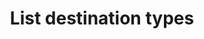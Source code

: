 ---
# -------------------------- #
#      ENDPOINT DETAILS      #
# -------------------------- #

content-type: "api-endpoint"
endpoint: "destination-types"
key: "list-destination-types"
version: "4"


# -------------------------- #
#       METHOD DETAILS       #
# -------------------------- #

title: "List destination types"
method: "get"
short-url: |
  /v{{ endpoint.version }}{{ object.endpoint-url }}
full-url: |
  {{ api.base-url }}{{ endpoint.short-url | flatify }}
short: "{{ api.core-objects.destination-types.list.short }}"
description: "{{ api.core-objects.destination-types.list.description | flatify }}"


# -------------------------- #
#           RETURNS          #
# -------------------------- #

returns: |
  If successful, the API will return a status of <code class="api success">200 OK</code> and an array of [Destination Report Card objects]({{ api.data-structures.report-cards.destination.section }}), one for each supported destination `type`.


# ------------------------------ #
#   EXAMPLE REQUEST & RESPONSES  #
# ------------------------------ #

examples:
  - type: "Request"
    language: "json"
    code: |
      curl -X {{ endpoint.method | upcase }} {{ endpoint.full-url | flatify | strip_newlines }}
           -H "Authorization: Bearer <ACCESS_TOKEN>" 
           -H "Content-Type: application/json"

  - type: "Response"
    language: "json"
    code: |
      [
        {
          "type": "azure_sqldw",
          "current_step": 1,
          "steps": [
            {
              "type": "form",
              "properties": [
                {
                  "name": "host",
                  "is_required": true,
                  "provided": false,
                  "is_credential": false,
                  "system_provided": false,
                  "json_schema": {
                    "anyOf": [
                      {
                        "type": "string",
                        "format": "ipv4"
                      },
                      {
                        "type": "string",
                        "format": "ipv6"
                      },
                      {
                        "type": "string",
                        "format": "hostname"
                      }
                    ]
                  }
                },
                {
                  "name": "port",
                  "is_required": true,
                  "provided": false,
                  "is_credential": false,
                  "system_provided": false,
                  "json_schema": {
                    "type": "string",
                    "pattern": "^\\d+$"
                  }
                },
                {
                  "name": "username",
                  "is_required": true,
                  "provided": false,
                  "is_credential": false,
                  "system_provided": false,
                  "json_schema": {
                    "type": "string"
                  }
                },
                {
                  "name": "password",
                  "is_required": true,
                  "provided": false,
                  "is_credential": true,
                  "system_provided": false,
                  "json_schema": {
                    "type": "string"
                  }
                },
                {
                  "name": "azure_storage_account_token",
                  "is_required": true,
                  "provided": false,
                  "is_credential": true,
                  "system_provided": false,
                  "json_schema": {
                    "type": "string"
                  }
                },
                {
                  "name": "azure_storage_sas_url",
                  "is_required": true,
                  "provided": false,
                  "is_credential": true,
                  "system_provided": false,
                  "json_schema": {
                    "type": "string"
                  }
                },
                {
                  "name": "database",
                  "is_required": true,
                  "provided": false,
                  "is_credential": false,
                  "system_provided": false,
                  "json_schema": {
                    "type": "string"
                  }
                },
                {
                  "name": "encryption_type",
                  "is_required": true,
                  "provided": false,
                  "is_credential": false,
                  "system_provided": false,
                  "json_schema": {
                    "type": "string",
                    "pattern": "^(ssh|none)$"
                  }
                },
                {
                  "name": "encryption_host",
                  "is_required": false,
                  "provided": false,
                  "is_credential": false,
                  "system_provided": false,
                  "json_schema": {
                    "anyOf": [
                      {
                        "type": "string",
                        "format": "ipv4"
                      },
                      {
                        "type": "string",
                        "format": "ipv6"
                      },
                      {
                        "type": "string",
                        "format": "hostname"
                      }
                    ]
                  }
                },
                {
                  "name": "encryption_port",
                  "is_required": false,
                  "provided": false,
                  "is_credential": false,
                  "system_provided": false,
                  "json_schema": {
                    "type": "string",
                    "pattern": "^\\d+$"
                  }
                },
                {
                  "name": "encryption_username",
                  "is_required": false,
                  "provided": false,
                  "is_credential": false,
                  "system_provided": false,
                  "json_schema": {
                    "type": "string"
                  }
                }
              ]
            },
            {
              "type": "fully_configured",
              "properties": []
            }
          ],
          "details": {
            "pricing_tier": "standard",
            "pipeline_state": "beta",
            "protocol": "azure_sqldw",
            "access": true
          }
        },
        {
          "type": "redshift",
          "current_step": 1,
          "steps": [
            {
              "type": "form",
              "properties": [
                {
                  "name": "database",
                  "is_required": true,
                  "provided": false,
                  "is_credential": false,
                  "system_provided": false,
                  "json_schema": {
                    "type": "string"
                  }
                },
                {
                  "name": "encryption_host",
                  "is_required": false,
                  "provided": false,
                  "is_credential": false,
                  "system_provided": false,
                  "json_schema": {
                    "anyOf": [
                      {
                        "type": "string",
                        "format": "ipv4"
                      },
                      {
                        "type": "string",
                        "format": "ipv6"
                      },
                      {
                        "type": "string",
                        "format": "hostname"
                      }
                    ]
                  }
                },
                {
                  "name": "encryption_port",
                  "is_required": false,
                  "provided": false,
                  "is_credential": false,
                  "system_provided": false,
                  "json_schema": {
                    "type": "string",
                    "pattern": "^\\d+$"
                  }
                },
                {
                  "name": "encryption_type",
                  "is_required": true,
                  "provided": false,
                  "is_credential": false,
                  "system_provided": false,
                  "json_schema": {
                    "type": "string",
                    "pattern": "^(ssh|none)$"
                  }
                },
                {
                  "name": "encryption_username",
                  "is_required": false,
                  "provided": false,
                  "is_credential": false,
                  "system_provided": false,
                  "json_schema": {
                    "type": "string"
                  }
                },
                {
                  "name": "host",
                  "is_required": true,
                  "provided": false,
                  "is_credential": false,
                  "system_provided": false,
                  "json_schema": {
                    "anyOf": [
                      {
                        "type": "string",
                        "format": "ipv4"
                      },
                      {
                        "type": "string",
                        "format": "ipv6"
                      },
                      {
                        "type": "string",
                        "format": "hostname"
                      }
                    ]
                  }
                },
                {
                  "name": "password",
                  "is_required": true,
                  "provided": false,
                  "is_credential": true,
                  "system_provided": false,
                  "json_schema": {
                    "type": "string"
                  }
                },
                {
                  "name": "port",
                  "is_required": true,
                  "provided": false,
                  "is_credential": false,
                  "system_provided": false,
                  "json_schema": {
                    "type": "string",
                    "pattern": "^\\d+$"
                  }
                },
                {
                  "name": "username",
                  "is_required": true,
                  "provided": false,
                  "is_credential": false,
                  "system_provided": false,
                  "json_schema": {
                    "type": "string"
                  }
                }
              ]
            },
            {
              "type": "fully_configured",
              "properties": []
            }
          ],
          "details": {
            "pricing_tier": "standard",
            "pipeline_state": "released",
            "protocol": "redshift",
            "access": true
          }
        },
        {
          "type": "postgres",
          "current_step": 1,
          "steps": [
            {
              "type": "form",
              "properties": [
                {
                  "name": "database",
                  "is_required": true,
                  "provided": false,
                  "is_credential": false,
                  "system_provided": false,
                  "json_schema": {
                    "type": "string"
                  }
                },
                {
                  "name": "encryption_host",
                  "is_required": false,
                  "provided": false,
                  "is_credential": false,
                  "system_provided": false,
                  "json_schema": {
                    "anyOf": [
                      {
                        "type": "string",
                        "format": "ipv4"
                      },
                      {
                        "type": "string",
                        "format": "ipv6"
                      },
                      {
                        "type": "string",
                        "format": "hostname"
                      }
                    ]
                  }
                },
                {
                  "name": "encryption_port",
                  "is_required": false,
                  "provided": false,
                  "is_credential": false,
                  "system_provided": false,
                  "json_schema": {
                    "type": "string",
                    "pattern": "^\\d+$"
                  }
                },
                {
                  "name": "encryption_type",
                  "is_required": true,
                  "provided": false,
                  "is_credential": false,
                  "system_provided": false,
                  "json_schema": {
                    "type": "string",
                    "pattern": "^(ssh|none)$"
                  }
                },
                {
                  "name": "encryption_username",
                  "is_required": false,
                  "provided": false,
                  "is_credential": false,
                  "system_provided": false,
                  "json_schema": {
                    "type": "string"
                  }
                },
                {
                  "name": "host",
                  "is_required": true,
                  "provided": false,
                  "is_credential": false,
                  "system_provided": false,
                  "json_schema": {
                    "anyOf": [
                      {
                        "type": "string",
                        "format": "ipv4"
                      },
                      {
                        "type": "string",
                        "format": "ipv6"
                      },
                      {
                        "type": "string",
                        "format": "hostname"
                      }
                    ]
                  }
                },
                {
                  "name": "password",
                  "is_required": true,
                  "provided": false,
                  "is_credential": true,
                  "system_provided": false,
                  "json_schema": {
                    "type": "string"
                  }
                },
                {
                  "name": "port",
                  "is_required": true,
                  "provided": false,
                  "is_credential": false,
                  "system_provided": false,
                  "json_schema": {
                    "type": "string",
                    "pattern": "^\\d+$"
                  }
                },
                {
                  "name": "ssl",
                  "is_required": true,
                  "provided": false,
                  "is_credential": false,
                  "system_provided": false,
                  "json_schema": {
                    "type": "boolean"
                  }
                },
                {
                  "name": "sslrootcert",
                  "is_required": false,
                  "provided": false,
                  "is_credential": false,
                  "system_provided": false,
                  "json_schema": {
                    "type": "string"
                  }
                },
                {
                  "name": "username",
                  "is_required": true,
                  "provided": false,
                  "is_credential": false,
                  "system_provided": false,
                  "json_schema": {
                    "type": "string"
                  }
                }
              ]
            },
            {
              "type": "fully_configured",
              "properties": []
            }
          ],
          "details": {
            "pricing_tier": "standard",
            "pipeline_state": "released",
            "protocol": "postgres",
            "access": true
          }
        },
        {
          "type": "snowflake",
          "current_step": 1,
          "steps": [
            {
              "type": "form",
              "properties": [
                {
                  "name": "database",
                  "is_required": true,
                  "provided": false,
                  "is_credential": false,
                  "system_provided": false,
                  "json_schema": {
                    "type": "string"
                  }
                },
                {
                  "name": "host",
                  "is_required": true,
                  "provided": false,
                  "is_credential": false,
                  "system_provided": false,
                  "json_schema": {
                    "anyOf": [
                      {
                        "type": "string",
                        "format": "ipv4"
                      },
                      {
                        "type": "string",
                        "format": "ipv6"
                      },
                      {
                        "type": "string",
                        "format": "hostname"
                      }
                    ]
                  }
                },
                {
                  "name": "password",
                  "is_required": true,
                  "provided": false,
                  "is_credential": true,
                  "system_provided": false,
                  "json_schema": {
                    "type": "string"
                  }
                },
                {
                  "name": "port",
                  "is_required": true,
                  "provided": false,
                  "is_credential": false,
                  "system_provided": false,
                  "json_schema": {
                    "type": "string",
                    "pattern": "^\\d+$"
                  }
                },
                {
                  "name": "role",
                  "is_required": false,
                  "provided": false,
                  "is_credential": false,
                  "system_provided": false,
                  "json_schema": {
                    "type": "string"
                  }
                },
                {
                  "name": "username",
                  "is_required": true,
                  "provided": false,
                  "is_credential": true,
                  "system_provided": false,
                  "json_schema": {
                    "type": "string"
                  }
                },
                {
                  "name": "warehouse",
                  "is_required": true,
                  "provided": false,
                  "is_credential": false,
                  "system_provided": false,
                  "json_schema": {
                    "type": "string"
                  }
                }
              ]
            },
            {
              "type": "fully_configured",
              "properties": []
            }
          ],
          "details": {
            "pricing_tier": "standard",
            "pipeline_state": "released",
            "protocol": "snowflake",
            "access": true
          }
        },
        {
          "type": "s3",
          "current_step": 1,
          "steps": [
            {
              "type": "form",
              "properties": [
                {
                  "name": "csv_delimiter",
                  "is_required": false,
                  "provided": false,
                  "is_credential": false,
                  "system_provided": false,
                  "json_schema": {
                    "type": "string"
                  }
                },
                {
                  "name": "csv_force_quote",
                  "is_required": false,
                  "provided": false,
                  "is_credential": false,
                  "system_provided": false,
                  "json_schema": {
                    "type": "string",
                    "pattern": "^(true|false)$"
                  }
                },
                {
                  "name": "output_file_format",
                  "is_required": true,
                  "provided": false,
                  "is_credential": false,
                  "system_provided": false,
                  "json_schema": {
                    "type": "string",
                    "pattern": "^(csv|jsonl)$"
                  }
                },
                {
                  "name": "s3_bucket",
                  "is_required": true,
                  "provided": false,
                  "is_credential": false,
                  "system_provided": false,
                  "json_schema": {
                    "type": "string"
                  }
                },
                {
                  "name": "s3_key_format_string",
                  "is_required": true,
                  "provided": false,
                  "is_credential": false,
                  "system_provided": false,
                  "json_schema": {
                    "type": "string"
                  }
                },
                {
                  "name": "sentinel_key",
                  "is_required": true,
                  "provided": false,
                  "is_credential": true,
                  "system_provided": false,
                  "json_schema": {
                    "type": "string",
                    "pattern": "^stitch-challenge-file-.*$"
                  }
                }
              ]
            },
            {
              "type": "fully_configured",
              "properties": []
            }
          ],
          "details": {
            "pricing_tier": "standard",
            "pipeline_state": "released",
            "protocol": "s3",
            "access": true
          }
        },
        {
          "type": "storagegrid",
          "current_step": 1,
          "steps": [
            {
              "type": "form",
              "properties": [
                {
                  "name": "access_key_id",
                  "is_required": true,
                  "provided": false,
                  "is_credential": true,
                  "system_provided": false,
                  "json_schema": {
                    "type": "string"
                  }
                },
                {
                  "name": "csv_delimiter",
                  "is_required": false,
                  "provided": false,
                  "is_credential": false,
                  "system_provided": false,
                  "json_schema": {
                    "type": "string"
                  }
                },
                {
                  "name": "csv_force_quote",
                  "is_required": false,
                  "provided": false,
                  "is_credential": false,
                  "system_provided": false,
                  "json_schema": {
                    "type": "string",
                    "pattern": "^(true|false)$"
                  }
                },
                {
                  "name": "endpoint",
                  "is_required": true,
                  "provided": false,
                  "is_credential": false,
                  "system_provided": false,
                  "json_schema": {
                    "anyOf": [
                      {
                        "type": "string",
                        "format": "ipv4"
                      },
                      {
                        "type": "string",
                        "format": "ipv6"
                      },
                      {
                        "type": "string",
                        "format": "hostname"
                      }
                    ]
                  }
                },
                {
                  "name": "output_file_format",
                  "is_required": true,
                  "provided": false,
                  "is_credential": false,
                  "system_provided": false,
                  "json_schema": {
                    "type": "string",
                    "pattern": "^(csv|jsonl)$"
                  }
                },
                {
                  "name": "port",
                  "is_required": true,
                  "provided": false,
                  "is_credential": false,
                  "system_provided": false,
                  "json_schema": {
                    "type": "string",
                    "pattern": "^\\d+$"
                  }
                },
                {
                  "name": "s3_bucket",
                  "is_required": true,
                  "provided": false,
                  "is_credential": false,
                  "system_provided": false,
                  "json_schema": {
                    "type": "string"
                  }
                },
                {
                  "name": "s3_key_format_string",
                  "is_required": true,
                  "provided": false,
                  "is_credential": false,
                  "system_provided": false,
                  "json_schema": {
                    "type": "string"
                  }
                },
                {
                  "name": "secret_access_key",
                  "is_required": true,
                  "provided": false,
                  "is_credential": true,
                  "system_provided": false,
                  "json_schema": {
                    "type": "string"
                  }
                },
                {
                  "name": "sentinel_key",
                  "is_required": true,
                  "provided": false,
                  "is_credential": true,
                  "system_provided": false,
                  "json_schema": {
                    "type": "string",
                    "pattern": "^stitch-challenge-file-.*$"
                  }
                }
              ]
            },
            {
              "type": "fully_configured",
              "properties": []
            }
          ],
          "details": {
            "pricing_tier": "default",
            "pipeline_state": "alpha",
            "protocol": "storagegrid",
            "access": false
          }
        }
      ]
---